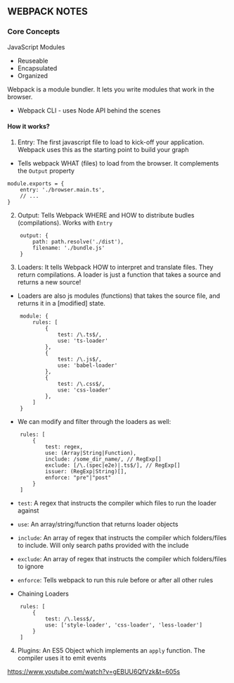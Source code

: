 ## WEBPACK NOTES

### Core Concepts
JavaScript Modules 
- Reuseable
- Encapsulated
- Organized

Webpack is a module bundler. It lets you write modules that work in the browser.
- Webpack CLI - uses Node API behind the scenes

#### How it works?
1. Entry: The first javascript file to load to kick-off your application. Webpack uses this as the starting point to build your graph
- Tells webpack WHAT (files) to load from the browser. It complements the `Output` property
```
module.exports = {
	entry: './browser.main.ts',
	// ...
}
```

2. Output: Tells Webpack WHERE and HOW to distribute budles (compilations). Works with `Entry`
```
	output: {
		path: path.resolve('./dist'),
		filename: './bundle.js'
	}
```

3. Loaders: It tells Webpack HOW to interpret and translate files. They return compilations. A loader is just a function that takes a source and returns a new source!
- Loaders are also js modules (functions) that takes the source file, and returns it in a [modified] state.
```
	module: {
		rules: [
			{
				test: /\.ts$/,
				use: 'ts-loader'
			},
			{
				test: /\.js$/,
				use: 'babel-loader' 
			},
			{
				test: /\.css$/,
				use: 'css-loader'
			},
		]
	}
```

- We can modify and filter through the loaders as well:
```
	rules: [
		{
			test: regex,
			use: (Array|String|Function),
			include: /some_dir_name/, // RegExp[]
			exclude: [/\.(spec|e2e)|.ts$/], // RegExp[]
			issuer: (RegExp|String)[],
			enforce: "pre"|"post"
		}
	]
```
- `test`: A regex that instructs the compiler which files to run the loader against
- `use`: An array/string/function that returns loader objects
- `include`: An array of regex that instructs the compiler which folders/files to include. Will only search paths provided with the include
- `exclude`: An array of regex that instructs the compiler which folders/files to ignore
- `enforce`: Tells webpack to run this rule before or after all other rules

- Chaining Loaders
```
	rules: [
		{
			test: /\.less$/,
			use: ['style-loader', 'css-loader', 'less-loader']
		}
	]
```

4. Plugins: An ES5 Object which implements an `apply` function. The compiler uses it to emit events

https://www.youtube.com/watch?v=gEBUU6QfVzk&t=605s

